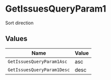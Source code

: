 # GetIssuesQueryParam1

Sort direction


## Values

| Name                       | Value                      |
| -------------------------- | -------------------------- |
| `GetIssuesQueryParam1Asc`  | asc                        |
| `GetIssuesQueryParam1Desc` | desc                       |